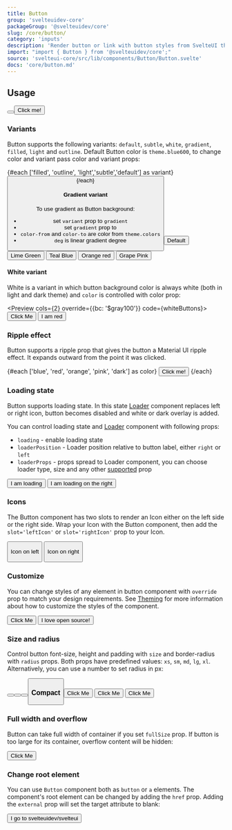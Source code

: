 ```yaml
---
title: Button
group: 'svelteuidev-core'
packageGroup: '@svelteuidev/core'
slug: /core/button/
category: 'inputs'
description: 'Render button or link with button styles from SvelteUI theme'
import: "import { Button } from '@svelteuidev/core';"
source: 'svelteui-core/src/lib/components/Button/Button.svelte'
docs: 'core/button.md'
---
```


<script lang="ts">
    import { Button, dark, SimpleGrid } from '@svelteuidev/core';
    import { GithubLogo } from "radix-icons-svelte";
    import { Heading, Preview, mobile } from 'components'

    const PrimaryButton = {
        boxShadow: '0 2px 14px #228be6',
        transition: 'all 0.2s ease-in-out',
        color: 'white !important',
        textDecoration: 'none !important',
        '&:hover': {
        boxShadow: '0 4px 20px #228be6',
        },
    };

    const simpleButtons = `
    <script>
        import { Button } from '@svelteuidev/core';
    <\/script>

    <Button \/>
    <Button>Click me!<\/Button>
    `;
    const variantButtons = `
    <script>
        import { Button } from '@svelteuidev/core';
    <\/script>

    {#each ['filled', 'outline', 'light','subtle','default'] as variant}
        <Button variant={variant} />
    {/each}
    `;
    const gradientButtons = `
    <script>
        import { Button } from '@svelteuidev/core';
    <\/script>

    <Button variant='gradient'>Default<\/Button>
    <Button variant='gradient' gradient={{from: 'teal', to: 'green', deg: 105}}>Lime Green<\/Button>
    <Button variant='gradient' gradient={{from: 'teal', to: 'blue', deg: 60}}>Teal Blue<\/Button>
    <Button variant='gradient' gradient={{from: 'orange', to: 'red', deg: 45}}>Orange red<\/Button>
    <Button variant='gradient' gradient={{from: 'grape', to: 'pink', deg: 35}}>Grape Pink<\/Button>
    `;
    const whiteButtons = `
    <script>
        import { Button } from '@svelteuidev/core';
    <\/script>

    <Button variant="white">Click Me<\/Button>
    <Button variant="white" color="red">I am red<\/Button>
    `;
    const rippleButtons = `
    <script>
        import { Button } from '@svelteuidev/core';
    <\/script>
    
    <Button ripple>Click me!<\/Button>
    `
    const loadingButtons = `
    <script>
        import { Button } from '@svelteuidev/core';
    <\/script>

    <Button loading={true}>I am loading<\/Button>
    <Button loading={true} loaderPosition={"right"}>I am loading on the right<\/Button>
    `;
    const iconButtons = `
    <script>
        import { Button } from '@svelteuidev/core';
    <\/script>

    <Button>
        <GithubLogo slot='leftIcon' />
        Icon on left
    <\/Button>
    <Button>
        Icon on right
        <GithubLogo slot='rightIcon' />
    <\/Button>
    `;
    const customizeButtons = `
    <script>
        import { Button } from '@svelteuidev/core';
        import { GithubLogo } from "radix-icons-svelte";

        const newStyles = {
            boxShadow: '0 2px 14px #228be6',
            transition: 'all 0.2s ease-in-out',
            color: 'white !important',
            textDecoration: 'none !important',
            '&:hover': {
            boxShadow: '0 4px 20px #228be6',
            },
        };
    <\/script>

    <Button override={{ bc: 'red', '&:hover': { bc: '$indigo400' } }} variant='outline'>Click Me<\/Button>
    <Button override={newStyles}>
        <GithubLogo slot='leftIcon' size={16} \/> I love open source!
    <\/Button>
    `;
    const sizeButtons = `
    <script>
        import { Button } from '@svelteuidev/core';
    <\/script>

    <Button radius="lg" \/> // -> theme predefined large radius
    <Button radius={10} \/> // -> ( borderRadius: '10px' )
    <Button size="sm" \/> // -> predefined small size
    <Button size="lg" \/> // -> predefined large size
    `;
    const compactButtons = `
    <script>
        import { Button } from '@svelteuidev/core';
    <\/script>

    <Button compact>Click Me<\/Button>
    <Button variant='outline' compact>Click Me<\/Button>
    <Button variant='default' compact>Click Me<\/Button>
    `;
    const fullsizeButtons = `
    <script>
        import { Button } from '@svelteuidev/core';
    <\/script>

    <Button fullSize>Click Me<\/Button>
    `;
    const rootButtons = `
    <script>
        import { Button } from '@svelteuidev/core';
    <\/script>

    <Button href="https://github.com/svelteuidev/svelteui">I go to svelteuidev/svelteui<\/Button>
    `;
</script>

<Heading />

## Usage

<Preview cols={2} code={simpleButtons}>
    <Button />
    <Button>Click me!</Button>
</Preview>

### Variants

Button supports the following variants: `default`, `subtle`, `white`, `gradient`, `filled`, `light` and `outline`. Default Button color is `theme.blue600`, to change color and variant pass color and variant props:

<Preview cols={5} code={variantButtons}>
    {#each ['filled', 'outline', 'light','subtle','default'] as variant}
            <Button variant={variant} />
    {/each}
</Preview>

#### Gradient variant

To use gradient as Button background:

- set `variant` prop to `gradient`
- set `gradient` prop to
- `color-from` and `color-to` are color from `theme.colors`
- `deg` is linear gradient degree

<Preview cols={5} code={gradientButtons}>
    <Button variant='gradient'>Default</Button>
    <Button variant='gradient' gradient={{from: 'teal', to: 'green', deg: 105}}>Lime Green</Button>
    <Button variant='gradient' gradient={{from: 'teal', to: 'blue', deg: 60}}>Teal Blue</Button>
    <Button variant='gradient' gradient={{from: 'orange', to: 'red', deg: 45}}>Orange red</Button>
    <Button variant='gradient' gradient={{from: 'grape', to: 'pink', deg: 35}}>Grape Pink</Button>
</Preview>

#### White variant

White is a variant in which button background color is always white (both in light and dark theme) and `color` is controlled with color prop:

<Preview cols={2} override={{bc: '$gray100'}} code={whiteButtons}>
<Button variant="white">Click Me</Button>
<Button variant="white" color="red">I am red</Button>
</Preview>

### Ripple effect

Button supports a ripple prop that gives the button a Material UI ripple effect. It expands outward from the point it was clicked.

<Preview cols={5} code={rippleButtons}>
    {#each ['blue', 'red', 'orange', 'pink', 'dark'] as color}
         <Button color={color} ripple>Click me!</Button>
    {/each}
</Preview>

### Loading state

Button supports loading state. In this state [Loader](core/loader) component replaces left or right icon, button becomes disabled and white or dark overlay is added.

You can control loading state and [Loader](core/loader) component with following props:

- `loading` - enable loading state
- `loaderPosition` - Loader position relative to button label, either `right` or `left`
- `loaderProps` - props spread to Loader component, you can choose loader type, size and any other [supported](core/loader) prop

<Preview cols={2} code={loadingButtons}>
    <Button loading={true}>I am loading</Button>
    <Button loading={true} loaderPosition={"right"}>I am loading on the right</Button>
</Preview>

### Icons

The Button component has two slots to render an Icon either on the left side or the right side. Wrap your Icon with the Button component, then add the `slot='leftIcon'` or `slot='rightIcon'` prop to your Icon.

<Preview cols={2} code={iconButtons}>
    <Button override={{p: {m: 0}}}>
        <GithubLogo slot='leftIcon' />
        <p>Icon on left</p>
    </Button>
    <Button override={{p: {m: 0}}}>
        <p>Icon on right</p>
        <GithubLogo slot='rightIcon' />
    </Button>
</Preview>

### Customize

You can change styles of any element in button component with `override` prop to match your design requirements. See [Theming](theming/utilities) for more information about how to customize the styles of the component.

<Preview cols={2} code={customizeButtons}>
    <Button override={{ bc: 'red', '&:hover': { bc: '$indigo400' } }} variant='outline'>Click Me</Button>
    <Button override={PrimaryButton}>
        <GithubLogo slot='leftIcon' size={16} /> I love open source!
    </Button>
</Preview>

### Size and radius

Control button font-size, height and padding with `size` and border-radius with `radius` props. Both props have predefined values: `xs`, `sm`, `md`, `lg`, `xl`. Alternatively, you can use a number to set radius in px:

<Preview cols={4} code={sizeButtons}>
    <Button radius="lg" />
    <Button radius={10} />
    <Button size="sm" />
    <Button size="lg" />
</Preview>

### Compact

<Preview cols={3} code={compactButtons}>
    <Button compact>Click Me</Button>
    <Button variant='outline' compact>Click Me</Button>
    <Button variant='default' compact>Click Me</Button>
</Preview>

### Full width and overflow

Button can take full width of container if you set `fullSize` prop. If button is too large for its container, overflow content will be hidden:

<Preview width={100} cols={1} code={fullsizeButtons}>
     <Button fullSize>Click Me</Button>
</Preview>

### Change root element

You can use `Button` component both as `button` or `a` elements. The component's root element can be changed by adding the `href` prop. Adding the `external` prop will set the target attribute to blank:

<Preview cols={1} code={rootButtons}>
    <Button href="https://github.com/svelteuidev/svelteui">I go to svelteuidev/svelteui</Button>
</Preview>
